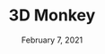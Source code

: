 ---
layout: project
title: 3D Monkey
date: February 7, 2021
desc: #D Monkey made out of wire, pipe cleaners, and pearler beads
category: modeling
# client: ICOM-101
#cta:
  #title: Google Me!
  #url: https://www.google.com/search?q=grace
thumb: /images/portfolio/monkey1.jpg
images:
  - image:
    url: /images/portfolio/monkey1.jpg
    desc: Hanging Monkey
    url: /images/portfolio/monkey2.jpg
    desc: Hanging Monkey
---